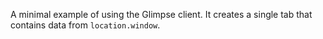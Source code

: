 A minimal example of using the Glimpse client.
It creates a single tab that contains data from `location.window`.

